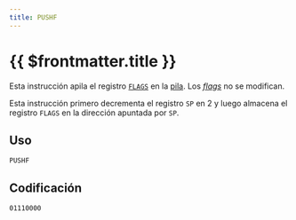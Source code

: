 ```yaml
---
title: PUSHF
---
```


# {{ $frontmatter.title }}

Esta instrucción apila el registro [`FLAGS`](../cpu#flags) en la [pila](../cpu#pila). Los [_flags_](../cpu#flags) no se modifican.

Esta instrucción primero decrementa el registro `SP` en 2 y luego almacena el registro `FLAGS` en la dirección apuntada por `SP`.

## Uso

```vonsim
PUSHF
```

## Codificación

`01110000`
